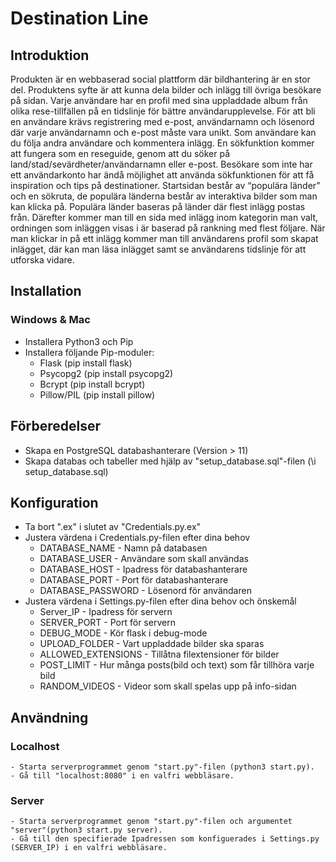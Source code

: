 # Destination Line #

## Introduktion ##
Produkten är en webbaserad social plattform där bildhantering är en stor del. Produktens syfte är att kunna dela bilder och inlägg till övriga besökare på sidan. Varje användare har en profil med sina uppladdade album från olika rese-tillfällen på en tidslinje för bättre användarupplevelse. För att bli en användare krävs registrering med e-post, användarnamn och lösenord där varje användarnamn och e-post måste vara unikt. Som användare kan du följa andra användare och kommentera inlägg. En sökfunktion kommer att fungera som en reseguide, genom att du söker på land/stad/sevärdheter/användarnamn eller e-post. Besökare som inte har ett användarkonto har ändå möjlighet att använda sökfunktionen för att få inspiration och tips på destinationer. Startsidan består av “populära länder” och en sökruta, de populära länderna består av interaktiva bilder som man kan klicka på. Populära länder baseras på länder där flest inlägg postas från. Därefter kommer man till en sida med inlägg inom kategorin man valt, ordningen som inläggen visas i är baserad på rankning med flest följare. När man klickar in på ett inlägg kommer man till användarens profil som skapat inlägget, där kan man läsa inlägget samt se användarens tidslinje för att utforska vidare.  

## Installation ##
### Windows & Mac ###
- Installera Python3 och Pip
- Installera följande Pip-moduler:
    - Flask (pip install flask)
    - Psycopg2 (pip install psycopg2)
    - Bcrypt (pip install bcrypt)
    - Pillow/PIL (pip install pillow)
## Förberedelser ##
- Skapa en PostgreSQL databashanterare (Version > 11)
- Skapa databas och tabeller med hjälp av "setup_database.sql"-filen (\i setup_database.sql)
## Konfiguration ##
- Ta bort ".ex" i slutet av "Credentials.py.ex"
- Justera värdena i Credentials.py-filen efter dina behov
    - DATABASE_NAME - Namn på databasen
    - DATABASE_USER - Användare som skall användas
    - DATABASE_HOST - Ipadress för databashanterare
    - DATABASE_PORT - Port för databashanterare
    - DATABASE_PASSWORD - Lösenord för användaren
- Justera värdena i Settings.py-filen efter dina behov och önskemål
    - Server_IP - Ipadress för servern
    - SERVER_PORT - Port för servern
    - DEBUG_MODE - Kör flask i debug-mode
    - UPLOAD_FOLDER - Vart uppladdade bilder ska sparas
    - ALLOWED_EXTENSIONS - Tillåtna filextensioner för bilder
    - POST_LIMIT - Hur många posts(bild och text) som får tillhöra varje bild
    - RANDOM_VIDEOS - Videor som skall spelas upp på info-sidan
## Användning ##
### Localhost ###
    - Starta serverprogrammet genom "start.py"-filen (python3 start.py).
    - Gå till "localhost:8080" i en valfri webbläsare.
### Server ###
    - Starta serverprogrammet genom "start.py"-filen och argumentet "server"(python3 start.py server).
    - Gå till den specifierade Ipadressen som konfiguerades i Settings.py (SERVER_IP) i en valfri webbläsare.